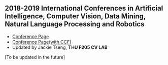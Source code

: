 ## 2018-2019 International Conferences in Artificial Intelligence, Computer Vision, Data Mining, Natural Language Processing and Robotics
* [Conference Page](https://jackietseng.github.io/conference_call_for_paper/2018-2019-conferences.html)
* [Conference Page(with CCF)](https://jackietseng.github.io/conference_call_for_paper/2018-2019-conferences-with-ccf.html)
* Updated by Jackie Tseng, **THU F205 CV LAB**

[To be updated in the future]
